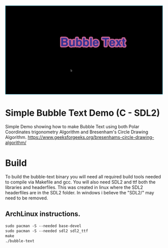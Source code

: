 ![Screenshot](../screenshot.png)

# Simple Bubble Text Demo (C - SDL2)
Simple Demo showing how to make Bubble Text using both Polar Coordinates trigonometry Algorithm and Bresenham's Circle Drawing Algorithm. https://www.geeksforgeeks.org/bresenhams-circle-drawing-algorithm/

# Build
To build the bubble-text binary you will need all required build tools needed to compile via Makefile and gcc. You will also need SDL2 and ttf both the libraries and headerfiles. This was created in linux where the SDL2 headerfiles are in the SDL2 folder. In windows i believe the "SDL2/" may need to be removed.

## ArchLinux instructions.

    sudo pacman -S --needed base-devel
    sudo pacman -S --needed sdl2 sdl2_ttf
    make
    ./bubble-text
